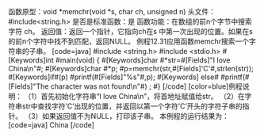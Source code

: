 函数原型：void *memchr(void *s, char ch, unsigned n)
头文件：#include<string.h>
是否是标准函数：是
函数功能：在数组的前n个字节中搜索字符 ch。
返回值：返回一个指针，它指向ch在s 中第一次出现的位置。如果在s的前n个字符中找不到匹配，返回NULL。
例程12.31应用函数memchr搜索一个字符串的子串。
[code=java]
#include <string.h> 
#include <stdio.h> 
#[Keywords]int #main(void) 
{ 
   #[Keywords]char #*str=#[Fields]"I love China\n"#;
   #[Keywords]char #*p;
   #p=memchr(str,#[Fields]'C'#,strlen(str));
   #[Keywords]if#(p)
         #printf(#[Fields]"%s"#,p);
  #[Keywords] else#
        #printf(#[Fields]"The character was not found\n"#) ;
#}
[/code]
[color=blue]例程说明：
（1）首先初始化字符串“I love China\n”，将首地址赋值给str。
（2）在字符串str中查找字符’C’出现的位置，并返回以第一个字符’C’开头的字符子串的指针。
（3）如果返回值不为NULL，打印该子串。
本例程的运行结果为：
[code=java]
China
[/code]
